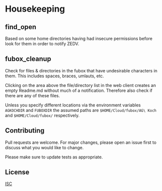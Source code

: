 # Housekeeping

## find_open

Based on some home directories having had insecure permissions before look for them in order to notify ZEDV.

## fubox_cleanup
Check for files & directories in the fubox that have undesirable characters in them. This includes spaces, braces, umlauts, etc.

Clicking on the area above the file/directory list in the web client creates an empty Readme.md without much of a notification. Therefore also check if there are any of these files.

Unless you specify different locations via the environment variables `AGKOCHDIR` and `FUBOXDIR` the assumed paths are `$HOME/Cloud/fubox/AG\ Koch` and `$HOME/Cloud/fubox/` respectively.

## Contributing
Pull requests are welcome. For major changes, please open an issue first to discuss what you would like to change.

Please make sure to update tests as appropriate.

## License
[ISC](https://opensource.org/licenses/ISC)
